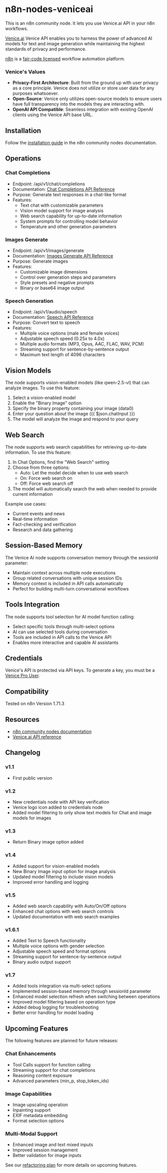 # n8n-nodes-veniceai

This is an n8n community node. It lets you use Venice.ai API in your n8n workflows.

[Venice.ai](https://venice.ai) Venice API enables you to harness the power of advanced AI models for text and image generation while maintaining the highest standards of privacy and performance.

[n8n](https://n8n.io/) is a [fair-code licensed](https://docs.n8n.io/reference/license/) workflow automation platform.

### Venice's Values

- **Privacy-First Architecture**: Built from the ground up with user privacy as a core principle. Venice does not utilize or store user data for any purposes whatsoever.
- **Open-Source**: Venice only utilizes open-source models to ensure users have full transparency into the models they are interacting with.
- **OpenAI API Compatible**: Seamless integration with existing OpenAI clients using the Venice API base URL.



## Installation

Follow the [installation guide](https://docs.n8n.io/integrations/community-nodes/installation/) in the n8n community nodes documentation.

## Operations

### Chat Completions

- Endpoint: /api/v1/chat/completions
- Documentation: [Chat Completions API Reference](https://docs.venice.ai/api-reference/endpoint/chat/completions)
- Purpose: Generate text responses in a chat-like format
- Features:
  - Text chat with customizable parameters
  - Vision model support for image analysis
  - Web search capability for up-to-date information
  - System prompts for controlling model behavior
  - Temperature and other generation parameters

### Images Generate

- Endpoint: /api/v1/images/generate
- Documentation: [Images Generate API Reference](https://docs.venice.ai/api-reference/endpoint/image/generate)
- Purpose: Generate images
- Features:
  - Customizable image dimensions
  - Control over generation steps and parameters
  - Style presets and negative prompts
  - Binary or base64 image output

### Speech Generation

- Endpoint: /api/v1/audio/speech
- Documentation: [Speech API Reference](https://docs.venice.ai/api-reference/endpoint/audio/speech)
- Purpose: Convert text to speech
- Features:
  - Multiple voice options (male and female voices)
  - Adjustable speech speed (0.25x to 4.0x)
  - Multiple audio formats (MP3, Opus, AAC, FLAC, WAV, PCM)
  - Streaming support for sentence-by-sentence output
  - Maximum text length of 4096 characters

## Vision Models

The node supports vision-enabled models (like qwen-2.5-vl) that can analyze images. To use this feature:

1. Select a vision-enabled model
2. Enable the "Binary Image" option
3. Specify the binary property containing your image (data0)
4. Enter your question about the image ({{ $json.chatInput }})
5. The model will analyze the image and respond to your query

## Web Search

The node supports web search capabilities for retrieving up-to-date information. To use this feature:

1. In Chat Options, find the "Web Search" setting
2. Choose from three options:
   - Auto: Let the model decide when to use web search
   - On: Force web search on
   - Off: Force web search off
3. The model will automatically search the web when needed to provide current information

Example use cases:
- Current events and news
- Real-time information
- Fact-checking and verification
- Research and data gathering

## Session-Based Memory

The Venice AI node supports conversation memory through the sessionId parameter:

- Maintain context across multiple node executions
- Group related conversations with unique session IDs
- Memory context is included in API calls automatically
- Perfect for building multi-turn conversational workflows

## Tools Integration

The node supports tool selection for AI model function calling:

- Select specific tools through multi-select options
- AI can use selected tools during conversation
- Tools are included in API calls to the Venice API
- Enables more interactive and capable AI assistants

## Credentials

Venice's API is protected via API keys. To generate a key, you must be a [Venice Pro User](https://venice.ai/pricing).

## Compatibility

Tested on n8n Version 1.71.3

## Resources

* [n8n community nodes documentation](https://docs.n8n.io/integrations/community-nodes/)
* [Venice.ai API reference](https://docs.venice.ai/api-reference/api-spec)

## Changelog

### v1.1
- First public version

### v1.2
- New credentials node with API key verification
- Venice logo icon added to credentials node
- Added model filtering to only show text models for Chat and image models for images

### v1.3
- Return Binary image option added

### v1.4
- Added support for vision-enabled models
- New Binary Image input option for image analysis
- Updated model filtering to include vision models
- Improved error handling and logging

### v1.5
- Added web search capability with Auto/On/Off options
- Enhanced chat options with web search controls
- Updated documentation with web search examples

### v1.6.1
- Added Text to Speech functionality
- Multiple voice options with gender selection
- Adjustable speech speed and format options
- Streaming support for sentence-by-sentence output
- Binary audio output support

### v1.7
- Added tools integration via multi-select options
- Implemented session-based memory through sessionId parameter
- Enhanced model selection refresh when switching between operations
- Improved model filtering based on operation type
- Added debug logging for troubleshooting
- Better error handling for model loading



## Upcoming Features

The following features are planned for future releases:

### Chat Enhancements
- Tool Calls support for function calling
- Streaming support for chat completions
- Reasoning content exposure
- Advanced parameters (min_p, stop_token_ids)

### Image Capabilities
- Image upscaling operation
- Inpainting support
- EXIF metadata embedding
- Format selection options

### Multi-Modal Support
- Enhanced image and text mixed inputs
- Improved session management
- Better validation for image inputs

See our [refactoring plan](./refactor.md) for more details on upcoming features.
